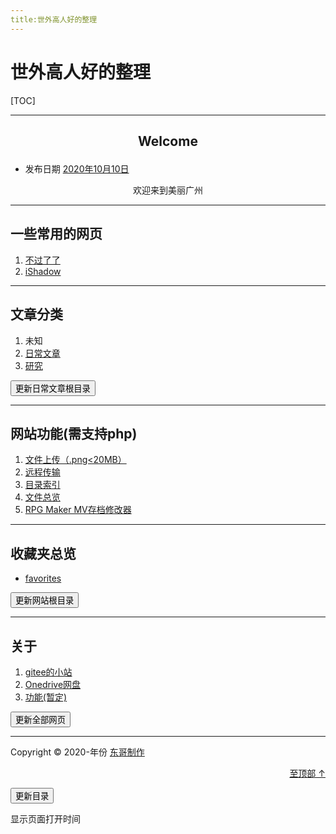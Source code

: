 ```yaml
---
title:世外高人好的整理
---
```


# 世外高人好的整理

[TOC]

* * *

## <p align="center">Welcome</p>

* 发布日期 [2020年10月10日](http://127.0.0.1/2020/10/10/welcome/)




<div id="animation1"><center>欢迎来到美丽广州</center></div>

* * *

## 一些常用的网页

1. [不过了了](https://www.butnono.com/good-vpn-v2ray-ssr.html)
2. [iShadow](https://my.ishadowx.biz/)



* * *

## 文章分类

1. 未知
2. [日常文章](./dailyarticles/index.html)
3. [研究](./study/index.html)

<button onclick="javascrtpt:window.location.href='./dailyarticles/BuildDirectory.php'">更新日常文章根目录</button>

------

## 网站功能(需支持php)

1. [文件上传（.png<20MB）](./test)
2. [远程传输](./u1/u1.php)
3. [目录索引](./dir.html)
4. [文件总览](./website_dir.html)
5. [RPG Maker MV存档修改器](/function/1.html)

***

## 收藏夹总览

- [favorites](./bookmark/dir.html)

<button onclick="javascrtpt:window.location.href='./BuildDirectory.php'">更新网站根目录</button>

------

## 关于

1. [gitee的小站](https://tandgers.gitee.io)
2. [Onedrive网盘](https://pan.tandgers.asia)
3. [功能(暂定)]()

<button onclick="javascrtpt:window.location.href='./BuildDirectory.php';javascrtpt:window.location.href='./dailyarticles/BuildDirectory.php'">更新全部网页</button>


------

Copyright © 2020-<aoi id="year">年份</aoi> [东哥制作](https://tandgers.github.io/)

[<p align="right">至顶部 ↑</p>](#世外高人好的整理)

<button onclick="javascrtpt:window.location.href='./tree1.php'">更新目录</button>

<script src="../updatetime.js"></script>

<p id="ymd">显示页面打开时间</p>
<script src="dtxt1.js"></script>





<script type="text/javascript" src="./BuildDirectory.php">网页刷新自动更新目录</script>



<script type="text/javascript" charset="utf-8"  src="https://files.cnblogs.com/files/liuzhou1/L2Dwidget.0.min.js"></script>
<script type="text/javascript" charset="utf-8"  src="https://files.cnblogs.com/files/liuzhou1/L2Dwidget.min.js"></script>
<script type="text/javascript">
    L2Dwidget.init({"display": {
        "superSample": 2,
        "width": 200,
        "height": 400,
             "position": "right",
                 "hOffset": 0,
        "vOffset": 0
          }
     });
</script>

